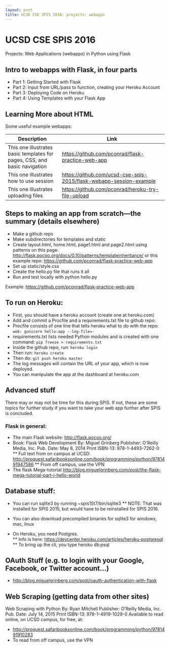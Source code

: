 ```yaml
---
layout: post
title: UCSD CSE SPIS 2016: projects: webapps
---
```


# UCSD CSE SPIS 2016

Projects: Web Applications (webapps) in Python using Flask


## Intro to webapps with Flask, in four parts


* Part 1: Getting Started with Flask 
* Part 2: Input from URL/pass to function, creating your Heroku Account
* Part 3: Deploying Code on Heroku
* Part 4: Using Templates with your Flask App


## Learning More about HTML

Some useful example webapps:

| Description | Link |
|-------------|------|
| This one illustrates basic templates for pages, CSS, and basic navigation |  https://github.com/pconrad/flask-practice-web-app |
| This one illustrates how to use session |  https://github.com/ucsd-cse-spis-2015/flask-webapp-session-example |
| This one illustrates uploading files | https://github.com/pconrad/heroku-try-file-upload |

## Steps to making an app from scratch—the summary (details elsewhere)
* Make a github repo
* Make subdirectories for templates and static
* Create layout.html, home.html, page1.html and page2.html using patterns on this page: http://flask.pocoo.org/docs/0.10/patterns/templateinheritance/ or this example repo: https://github.com/pconrad/flask-practice-web-app
* Set up static/style.css
* Create the hello.py file that runs it all
* Run and test locally with python hello.py

Example: https://github.com/pconrad/flask-practice-web-app

## To run on Heroku:

* First, you should have a heroku account (create one at heroku.com)
* Add and commit a Procfile and a requirements.txt file to github repo:
* Procfile consists of one line that tells heroku what to do with the repo: 
`web: gunicorn hello:app --log-file=-`
* requirements.txt lists needed Python modules and is created with one command:
`pip freeze > requirements.txt`
* Inside the github repo, run: `heroku login`
* Then run:  `heroku create`
* Then do: `git push heroku master`
* The log messages will contain the URL of your app, which is now deployed.
* You can manipulate the app at the dashboard at heroku.com

## Advanced stuff 

There may or may not be time for this during SPIS.  If not, these are some topics for further study if you want to take your web app further after SPIS is concluded.

### Flask in general:

* The main Flask website: http://flask.pocoo.org/
* Book: Flask Web Development By: Miguel Grinberg Publisher: O'Reilly Media, Inc. Pub. Date: May 8, 2014  Print ISBN-13: 978-1-4493-7262-0
** Full text from on campus at UCSD: http://proquest.safaribooksonline.com/book/programming/python/9781491947586
** From off campus, use the VPN
* The flask Mega-tutorial  http://blog.miguelgrinberg.com/post/the-flask-mega-tutorial-part-i-hello-world

## Database stuff:
* You can run sqlite3 by running ~spis15t7/bin/sqlite3
** NOTE: That was installed for SPIS 2015, but would have to be reinstalled for SPIS 2016.

* You can also download precompiled binaries for sqlite3 for windows, mac, linux

* On Heroku, you need Postgres.  
** Info is here: https://devcenter.heroku.com/articles/heroku-postgresql
** To bring up the cli, you type heroku db:psql

## OAuth Stuff (e.g. to login with your Google, Facebook, or Twitter account...)

* http://blog.miguelgrinberg.com/post/oauth-authentication-with-flask

## Web Scraping (getting data from other sites)

Web Scraping with Python By: Ryan Mitchell Publisher: O'Reilly Media, Inc. Pub. Date: July 14, 2015 Print ISBN-13: 978-1-4919-1029-0
Available to read online, on UCSD campus, for free, at:
* http://proquest.safaribooksonline.com/book/programming/python/9781491910283
* To read from off campus, use the VPN

